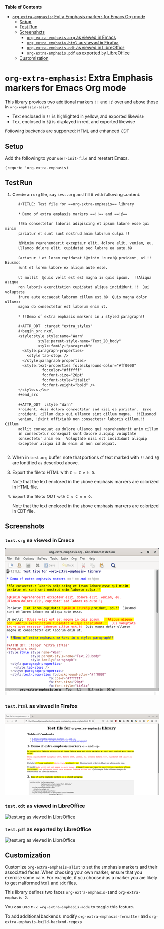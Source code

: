 <!-- markdown-toc start - Don't edit this section. Run M-x markdown-toc-refresh-toc -->
**Table of Contents**

- [`org-extra-emphasis`: Extra Emphasis markers for Emacs Org mode](#org-extra-emphasis-extra-emphasis-markers-for-emacs-org-mode)
    - [Setup](#setup)
    - [Test Run](#test-run)
    - [Screenshots](#screenshots)
        - [`org-extra-emphasis.org` as viewed in Emacs](#org-extra-emphasisorg-as-viewed-in-emacs)
        - [`org-extra-emphasis.html` as viewed in Firefox](#org-extra-emphasishtml-as-viewed-in-firefox)
        - [`org-extra-emphasis.odt` as viewed in LibreOffice](#org-extra-emphasisodt-as-viewed-in-libreoffice)
        - [`org-extra-emphasis.pdf` as exported by LibreOffice](#org-extra-emphasispdf-as-exported-by-libreoffice)
    - [Customization](#customization)

<!-- markdown-toc end -->
# `org-extra-emphasis`: Extra Emphasis markers for Emacs Org mode

This library provides two additional markers `!!` and `!@` over
and above those in `org-emphasis-alist`.

- Text enclosed in `!!` is highlighted in yellow, and exported likewise
- Text enclosed in `!@` is displayed in red, and exported likewise

Following backends are supported: HTML and enhanced ODT

##  Setup

Add the following to your `user-init-file` and resetart Emacs.

```
(requrie 'org-extra-emphasis)
```

##  Test Run

1. Create an `org` file, say `test.org` and fill it with following content.

```
	  #+TITLE: Test file for ==org-extra-emphasis== library

	  * Demo of extra emphasis markers ==!!== and ==!@==

	  !!Ea consectetur laboris adipiscing et ipsum labore esse qui minim
	  pariatur et sunt sunt nostrud anim laborum culpa.!!

	  !@Minim reprehenderit excepteur elit, dolore elit, veniam, eu.
	  Ullamco dolore elit, cupidatat sed labore ea aute.!@

	  Pariatur !!et lorem cupidatat !@minim irure!@ proident, ad.!!  Eiusmod
	  sunt et lorem labore ex aliqua aute esse.

	  Ut mollit !@duis velit est est magna in quis ipsum.  !!Aliqua aliqua
	  non laboris exercitation cupidatat aliqua incididunt.!!  Qui voluptate
	  irure aute occaecat laborum cillum est.!@  Quis magna dolor ullamco
	  magna do consectetur est laborum enim ut.

	  * !!Demo of extra emphasis markers in a styled paragraph!!

	  #+ATTR_ODT: :target "extra_styles"
	  #+begin_src nxml
	  <style:style style:name="Warn"
		       style:parent-style-name="Text_20_body"
		       style:family="paragraph">
	    <style:paragraph-properties>
	      <style:tab-stops />
	    </style:paragraph-properties>
	    <style:text-properties fo:background-color="#ff0000"
				 fo:color="#ffffff"
				 fo:font-size="20pt"
				 fo:font-style="italic"
				 fo:font-weight="bold" />
	  </style:style>
	  #+end_src

	  #+ATTR_ODT: :style "Warn"
	  Proident, duis dolore consectetur sed nisi ea pariatur.  Esse
	  proident, cillum duis qui ullamco sint cillum magna.  !!Eiusmod
	  veniam, !@sint officia!@ non consectetur laboris cillum.!!  Cillum
	  mollit consequat eu dolore ullamco qui reprehenderit anim cillum
	  in consectetur consequat sunt dolore aliquip voluptate
	  consectetur anim ea.  Voluptate nisi est incididunt aliquip
	  excepteur aliqua id do enim ut non consequat.
	  
```

2. When in `test.org` buffer, note that portions of text
   marked with `!!` and `!@` are fontified as described above.

3. Export the file to HTML with `C-c C-e h O`.

   Note that the text enclosed in the above emphasis markers are
   colorized in HTML file.

4. Export the file to ODT with `C-c C-e o O`.

   Note that the text enclosed in the above emphasis markers are
   colorized in ODT file.

##  Screenshots

### `test.org` as viewed in Emacs

![`test.org` as viewed in Emacs](screenshots/test-org.png)

### `test.html` as viewed in Firefox

![`test.org` as viewed in Firefox](screenshots/test-html.png)

### `test.odt` as viewed in LibreOffice

![`test.org` as viewed in
LibreOffice](screenshots/test-odt.png)

### `test.pdf` as exported by LibreOffice

![`test.org` as viewed in
LibreOffice](screenshots/test-pdf-lo.png)

##  Customization

Customize `org-extra-emphasis-alist` to set the emphasis markers
and their associated faces.  When choosing your own marker, ensure
that you exercise some care.  For example, if you choose `#` as a
marker you are likely to get malformed `html` and `odt` files.

This library defines two faces `org-extra-emphasis-1`and
`org-extra-emphasis-2`.

You can use `M-x org-extra-emphasis-mode` to toggle this feature.

To add additional backends, modify `org-extra-emphasis-formatter`
and `org-extra-emphasis-build-backend-regexp`.

